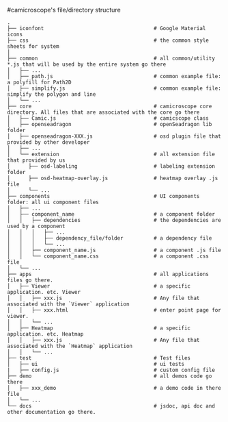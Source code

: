 #camicroscope's file/directory structure

    .
    ├── iconfont                                    # Google Material icons
    ├── css                                         # the common style sheets for system
    │
    ├── common                                      # all common/utility *.js that will be used by the entire system go there
    │   ├── ...
    │   ├── path.js                                 # common example file: a polyfill for Path2D
    │   ├── simplify.js                             # common example file: simplify the polygon and line
    │   └── ...
    ├── core                                        # camicroscope core directory. All files that are associated with the core go there
    │   ├── Camic.js                                # camicscope class
    │   ├── openseadragon                           # openSeadragon lib folder
    │   ├── openseadragon-XXX.js                    # osd plugin file that provided by other developer
    │   ├── ...
    │   └── extension                               # all extension file that provided by us
    │      ├── osd-labeling                         # labeling extension folder
    │      ├── osd-heatmap-overlay.js               # heatmap overlay .js file
    │      └── ...
    ├── components                                  # UI components folder: all ui component files 
    │   ├── ...
    │   ├── component_name                          # a component folder
    │   │   ├── dependencies                        # the dependencies are used by a component
    │   │   │   ├── ...
    │   │   │   ├── dependency_file/folder          # a dependency file
    │   │   │   └── ...
    │   │   ├── component_name.js                   # a component .js file
    │   │   └── component_name.css                  # a component .css file
    │   └── ...
    ├── apps                                        # all applications files go there.
    │   ├── Viewer                                  # a specific application. etc. Viewer
    │   │   ├── xxx.js                              # Any file that associated with the `Viewer` application
    │   │   ├── xxx.html                            # enter point page for viewer.
    │   │   └── ...                         
    │   ├── Heatmap                                 # a specific application. etc. Heatmap
    │   │   ├── xxx.js                              # Any file that associated with the `Heatmap` application
    │   │   └── ...
    ├── test                                        # Test files
    │   ├── ui                                      # ui tests
    |   ├── config.js                               # custom config file                 
    ├── demo                                        # all demos code go there
    │   ├── xxx_demo                                # a demo code in there file
    │   └── ...
    └── docs                                        # jsdoc, api doc and other documentation go there.
